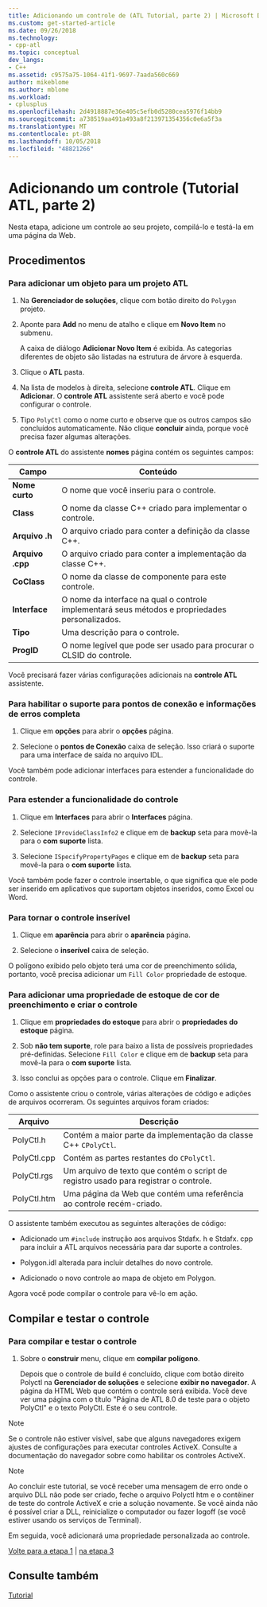 ```yaml
---
title: Adicionando um controle de (ATL Tutorial, parte 2) | Microsoft Docs
ms.custom: get-started-article
ms.date: 09/26/2018
ms.technology:
- cpp-atl
ms.topic: conceptual
dev_langs:
- C++
ms.assetid: c9575a75-1064-41f1-9697-7aada560c669
author: mikeblome
ms.author: mblome
ms.workload:
- cplusplus
ms.openlocfilehash: 2d4918887e36e405c5efb0d5280cea5976f14bb9
ms.sourcegitcommit: a738519aa491a493a8f213971354356c0e6a5f3a
ms.translationtype: MT
ms.contentlocale: pt-BR
ms.lasthandoff: 10/05/2018
ms.locfileid: "48821266"
---
```

# <a name="adding-a-control-atl-tutorial-part-2"></a>Adicionando um controle (Tutorial ATL, parte 2)

Nesta etapa, adicione um controle ao seu projeto, compilá-lo e testá-la em uma página da Web.

## <a name="procedures"></a>Procedimentos

### <a name="to-add-an-object-to-an-atl-project"></a>Para adicionar um objeto para um projeto ATL

1. Na **Gerenciador de soluções**, clique com botão direito do `Polygon` projeto.

1. Aponte para **Add** no menu de atalho e clique em **Novo Item** no submenu.

    A caixa de diálogo **Adicionar Novo Item** é exibida. As categorias diferentes de objeto são listadas na estrutura de árvore à esquerda.

1. Clique o **ATL** pasta.

1. Na lista de modelos à direita, selecione **controle ATL**. Clique em **Adicionar**. O **controle ATL** assistente será aberto e você pode configurar o controle.

1. Tipo `PolyCtl` como o nome curto e observe que os outros campos são concluídos automaticamente. Não clique **concluir** ainda, porque você precisa fazer algumas alterações.

O **controle ATL** do assistente **nomes** página contém os seguintes campos:

|Campo|Conteúdo|
|-----------|--------------|
|**Nome curto**|O nome que você inseriu para o controle.|
|**Class**|O nome da classe C++ criado para implementar o controle.|
|**Arquivo .h**|O arquivo criado para conter a definição da classe C++.|
|**Arquivo .cpp**|O arquivo criado para conter a implementação da classe C++.|
|**CoClass**|O nome da classe de componente para este controle.|
|**Interface**|O nome da interface na qual o controle implementará seus métodos e propriedades personalizados.|
|**Tipo**|Uma descrição para o controle.|
|**ProgID**|O nome legível que pode ser usado para procurar o CLSID do controle.|

Você precisará fazer várias configurações adicionais na **controle ATL** assistente.

### <a name="to-enable-support-for-rich-error-information-and-connection-points"></a>Para habilitar o suporte para pontos de conexão e informações de erros completa

1. Clique em **opções** para abrir o **opções** página.

1. Selecione o **pontos de Conexão** caixa de seleção. Isso criará o suporte para uma interface de saída no arquivo IDL.

Você também pode adicionar interfaces para estender a funcionalidade do controle.

### <a name="to-extend-the-controls-functionality"></a>Para estender a funcionalidade do controle

1. Clique em **Interfaces** para abrir o **Interfaces** página.

1. Selecione `IProvideClassInfo2` e clique em de **backup** seta para movê-la para o **com suporte** lista.

1. Selecione `ISpecifyPropertyPages` e clique em de **backup** seta para movê-la para o **com suporte** lista.

Você também pode fazer o controle insertable, o que significa que ele pode ser inserido em aplicativos que suportam objetos inseridos, como Excel ou Word.

### <a name="to-make-the-control-insertable"></a>Para tornar o controle inserível

1. Clique em **aparência** para abrir o **aparência** página.

1. Selecione o **inserível** caixa de seleção.

O polígono exibido pelo objeto terá uma cor de preenchimento sólida, portanto, você precisa adicionar um `Fill Color` propriedade de estoque.

### <a name="to-add-a-fill-color-stock-property-and-create-the-control"></a>Para adicionar uma propriedade de estoque de cor de preenchimento e criar o controle

1. Clique em **propriedades do estoque** para abrir o **propriedades do estoque** página.

1. Sob **não tem suporte**, role para baixo a lista de possíveis propriedades pré-definidas. Selecione `Fill Color` e clique em de **backup** seta para movê-la para o **com suporte** lista.

1. Isso conclui as opções para o controle. Clique em **Finalizar**.

Como o assistente criou o controle, várias alterações de código e adições de arquivos ocorreram. Os seguintes arquivos foram criados:

|Arquivo|Descrição|
|----------|-----------------|
|PolyCtl.h|Contém a maior parte da implementação da classe C++ `CPolyCtl`.|
|PolyCtl.cpp|Contém as partes restantes do `CPolyCtl`.|
|PolyCtl.rgs|Um arquivo de texto que contém o script de registro usado para registrar o controle.|
|PolyCtl.htm|Uma página da Web que contém uma referência ao controle recém-criado.|

O assistente também executou as seguintes alterações de código:

- Adicionado um `#include` instrução aos arquivos Stdafx. h e Stdafx. cpp para incluir a ATL arquivos necessária para dar suporte a controles.

- Polygon.idl alterada para incluir detalhes do novo controle.

- Adicionado o novo controle ao mapa de objeto em Polygon.

Agora você pode compilar o controle para vê-lo em ação.

## <a name="building-and-testing-the-control"></a>Compilar e testar o controle

### <a name="to-build-and-test-the-control"></a>Para compilar e testar o controle

1. Sobre o **construir** menu, clique em **compilar polígono**.

    Depois que o controle de build é concluído, clique com botão direito Polyctl na **Gerenciador de soluções** e selecione **exibir no navegador**. A página da HTML Web que contém o controle será exibida. Você deve ver uma página com o título "Página de ATL 8.0 de teste para o objeto PolyCtl" e o texto PolyCtl. Este é o seu controle.

> [!NOTE]
> Se o controle não estiver visível, sabe que alguns navegadores exigem ajustes de configurações para executar controles ActiveX. Consulte a documentação do navegador sobre como habilitar os controles ActiveX.

> [!NOTE]
> Ao concluir este tutorial, se você receber uma mensagem de erro onde o arquivo DLL não pode ser criado, feche o arquivo Polyctl htm e o contêiner de teste do controle ActiveX e crie a solução novamente. Se você ainda não é possível criar a DLL, reinicialize o computador ou fazer logoff (se você estiver usando os serviços de Terminal).

Em seguida, você adicionará uma propriedade personalizada ao controle.

[Volte para a etapa 1](../atl/creating-the-project-atl-tutorial-part-1.md) &#124; [na etapa 3](../atl/adding-a-property-to-the-control-atl-tutorial-part-3.md)

## <a name="see-also"></a>Consulte também

[Tutorial](../atl/active-template-library-atl-tutorial.md)

